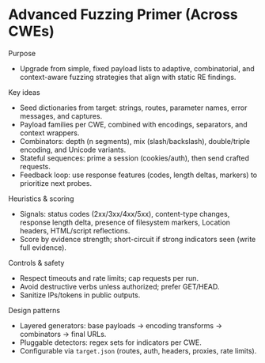 # Advanced Fuzzing Primer (Across CWEs)

Purpose
- Upgrade from simple, fixed payload lists to adaptive, combinatorial, and context-aware fuzzing strategies that align with static RE findings.

Key ideas
- Seed dictionaries from target: strings, routes, parameter names, error messages, and captures.
- Payload families per CWE, combined with encodings, separators, and context wrappers.
- Combinators: depth (n segments), mix (slash/backslash), double/triple encoding, and Unicode variants.
- Stateful sequences: prime a session (cookies/auth), then send crafted requests.
- Feedback loop: use response features (codes, length deltas, markers) to prioritize next probes.

Heuristics & scoring
- Signals: status codes (2xx/3xx/4xx/5xx), content-type changes, response length delta, presence of filesystem markers, Location headers, HTML/script reflections.
- Score by evidence strength; short-circuit if strong indicators seen (write full evidence).

Controls & safety
- Respect timeouts and rate limits; cap requests per run.
- Avoid destructive verbs unless authorized; prefer GET/HEAD.
- Sanitize IPs/tokens in public outputs.

Design patterns
- Layered generators: base payloads → encoding transforms → combinators → final URLs.
- Pluggable detectors: regex sets for indicators per CWE.
- Configurable via `target.json` (routes, auth, headers, proxies, rate limits).

